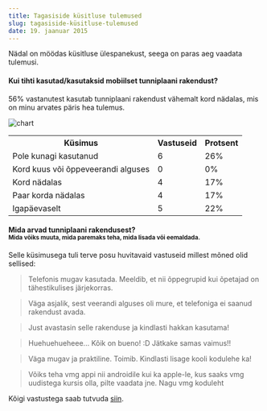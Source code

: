 ```yaml
---
title: Tagasiside küsitluse tulemused
slug: tagasiside-küsitluse-tulemused
date: 19. jaanuar 2015
---
```


Nädal on möödas küsitluse ülespanekust, seega on paras aeg vaadata tulemusi.

#### Kui tihti kasutad/kasutaksid mobiilset tunniplaani rakendust?

56% vastanutest kasutab tunniplaani rakendust vähemalt kord nädalas, mis on
minu arvates päris hea tulemus.

![chart](http://i.imgur.com/BVPwr7S.png)

<table style="width:100%">
<tr>
  <th>Küsimus</th><th>Vastuseid</th><th>Protsent</th>
</tr>
<tr>
  <td>Pole kunagi kasutanud</td><td>6</td><td>26%</td>
</tr>
<tr>
  <td>Kord kuus või õppeveerandi alguses</td><td>0</td><td>0%</td>
</tr>
<tr>
  <td>Kord nädalas</td><td>4</td><td>17%</td>
</tr>
<tr>
  <td>Paar korda nädalas</td><td>4</td><td>17%</td>
</tr>
<tr>
  <td>Igapäevaselt</td><td>5</td><td>22%</td>
</tr>
</table>

<h4>Mida arvad tunniplaani rakendusest? <br>
<small>Mida võiks muuta, mida paremaks teha, mida lisada või eemaldada.</small></h4>

Selle küsimusega tuli terve posu huvitavaid vastuseid millest mõned olid sellised:

> Telefonis mugav kasutada. Meeldib, et nii õppegrupid kui õpetajad on tähestikulises järjekorras.

> Väga asjalik, sest veerandi alguses oli mure, et telefoniga ei saanud rakendust avada.

> Just avastasin selle rakenduse ja kindlasti hakkan kasutama!

> Huehuehueheee... Kõik on bueno! :D Jätkake samas vaimus!!

> Väga mugav ja praktiline. Toimib. Kindlasti lisage kooli kodulehe ka!

> Võiks teha vmg appi nii androidile kui ka apple-le, kus saaks vmg uudistega kursis olla, pilte vaadata jne. Nagu vmg koduleht


Kõigi vastustega saab tutvuda [siin](https://docs.google.com/forms/d/1dUzYZ11pWdNM4GiKo_4m3NPWWcwNYvedWq6QJteAQQc/viewanalytics).
